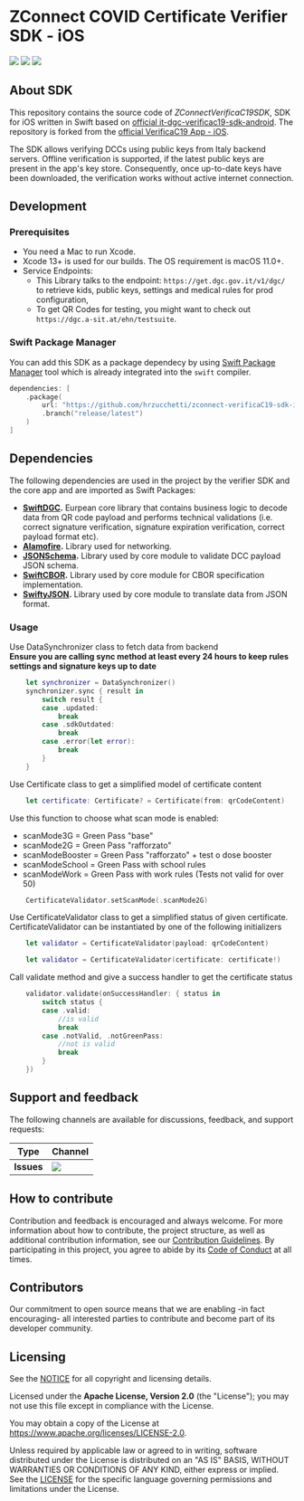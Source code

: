 <h1 align="left">
    ZConnect COVID Certificate Verifier SDK - iOS
</h1>

<p align="left">
    <a href="/../../commits/" title="Last Commit"><img src="https://img.shields.io/github/last-commit/hrzucchetti/zconnect-verificaC19-sdk-ios?style=flat"></a>
    <a href="/../../issues" title="Open Issues"><img src="https://img.shields.io/github/issues/hrzucchetti/zconnect-verificaC19-sdk-ios?style=flat"></a>
    <a href="./LICENSE" title="License"><img src="https://img.shields.io/badge/License-Apache%202.0-green.svg?style=flat"></a>
</p>

## About SDK

This repository contains the source code of *ZConnectVerificaC19SDK*, SDK for iOS written in Swift based on [official it-dgc-verificac19-sdk-android](https://github.com/ministero-salute/it-dgc-verificac19-sdk-android). The repository is forked from the [official VerificaC19 App - iOS](https://github.com/ministero-salute/it-dgc-verificaC19-ios).

The SDK allows verifying DCCs using public keys from Italy backend servers. Offline verification is supported, if the latest public keys are present in the app's key store. Consequently, once up-to-date keys have been downloaded, the verification works without active internet connection.

## Development

### Prerequisites

- You need a Mac to run Xcode.
- Xcode 13+ is used for our builds. The OS requirement is macOS 11.0+.
- Service Endpoints:
  - This Library talks to the endpoint: `https://get.dgc.gov.it/v1/dgc/` to retrieve kids, public keys, settings and medical rules for prod configuration,
  - To get QR Codes for testing, you might want to check out `https://dgc.a-sit.at/ehn/testsuite`.

### Swift Package Manager
You can add this SDK as a package dependecy by using [Swift Package Manager](https://swift.org/package-manager/) tool which is already integrated into the `swift` compiler.
```swift
dependencies: [
    .package(
        url: "https://github.com/hrzucchetti/zconnect-verificaC19-sdk-ios.git", 
        .branch("release/latest")
    )
]
```
## Dependencies

The following dependencies are used in the project by the verifier SDK and the core app and are imported as Swift Packages:
- **[SwiftDGC](https://github.com/eu-digital-green-certificates/dgca-app-core-ios).** Eurpean core library that contains business logic to decode data from QR code payload and performs technical validations (i.e. correct signature verification, signature expiration verification, correct payload format etc).
- **[Alamofire](https://github.com/Alamofire/Alamofire).** Library used for networking.
- **[JSONSchema](https://github.com/eu-digital-green-certificates/JSONSchema.swift).** Library used by core module to validate DCC payload JSON schema.
- **[SwiftCBOR](https://github.com/eu-digital-green-certificates/SwiftCBOR).** Library used by core module for CBOR specification implementation.
- **[SwiftyJSON](https://github.com/SwiftyJSON/SwiftyJSON).** Library used by core module to translate data from JSON format.

### Usage
Use DataSynchronizer class to fetch data from backend\
**Ensure you are calling sync method at least every 24 hours to keep rules settings and signature keys up to date**
```swift
    let synchronizer = DataSynchronizer()
    synchronizer.sync { result in
        switch result {
        case .updated:
            break
        case .sdkOutdated:
            break
        case .error(let error):
            break
        }
    }
```
    
Use Certificate class to get a simplified model of certificate content
```swift
    let certificate: Certificate? = Certificate(from: qrCodeContent)
```

Use this function to choose what scan mode is enabled:
- scanMode3G = Green Pass "base"
- scanMode2G = Green Pass "rafforzato"
- scanModeBooster = Green Pass "rafforzato" + test o dose booster
- scanModeSchool = Green Pass with school rules
- scanModeWork = Green Pass with work rules (Tests not valid for over 50)
```swift
    CertificateValidator.setScanMode(.scanMode2G)
```

Use CertificateValidator class to get a simplified status of given certificate. CertificateValidator can be instantiated by one of the following initializers
```swift
    let validator = CertificateValidator(payload: qrCodeContent)

    let validator = CertificateValidator(certificate: certificate!)
```    

Call validate method and give a success handler to get the certificate status
```swift
    validator.validate(onSuccessHandler: { status in
        switch status {
        case .valid:
            //is valid
            break
        case .notValid, .notGreenPass:
            //not is valid
            break
        }
    })
```
## Support and feedback

The following channels are available for discussions, feedback, and support requests:

| Type               | Channel                                                                                                                                                                          |
| ------------------ | -------------------------------------------------------------------------------------------------------------------------------------------------------------------------------- |
| **Issues**         | <a href="/../../issues" title="Open Issues"><img src="https://img.shields.io/github/issues/hrzucchetti/zconnect-verificaC19-sdk-ios?style=flat"></a>                  |

## How to contribute

Contribution and feedback is encouraged and always welcome. For more information about how to contribute, the project structure, as well as additional contribution information, see our [Contribution Guidelines](./CONTRIBUTING.md). By participating in this project, you agree to abide by its [Code of Conduct](./CODE_OF_CONDUCT.md) at all times.

## Contributors

Our commitment to open source means that we are enabling -in fact encouraging- all interested parties to contribute and become part of its developer community.

## Licensing

See the [NOTICE](./NOTICE) for all copyright and licensing details.

Licensed under the **Apache License, Version 2.0** (the "License"); you may not use this file except in compliance with the License.

You may obtain a copy of the License at https://www.apache.org/licenses/LICENSE-2.0.

Unless required by applicable law or agreed to in writing, software distributed under the License is distributed on an "AS IS" BASIS, WITHOUT WARRANTIES OR CONDITIONS OF ANY KIND, either express or implied. See the [LICENSE](./LICENSE) for the specific language governing permissions and limitations under the License.
